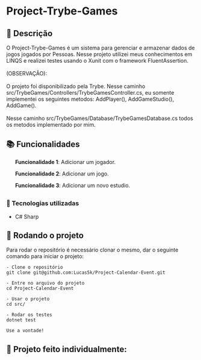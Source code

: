 # Project-Trybe-Games

## :memo: Descrição
<p>O Project-Trybe-Games é um sistema para gerenciar e armazenar dados de jogos jogados por Pessoas.
Nesse projeto utilizei meus conhecimentos em LINQS e realizei testes usando o Xunit com o framework FluentAssertion.
<br>
<br>
(OBSERVAÇÂO):
<br>
 <br>
O projeto foi disponibilizado pela Trybe.
Nesse caminho src/TrybeGames/Controllers/TrybeGamesController.cs, eu somente implementei os seguintes metodos: AddPlayer(), AddGameStudio(), AddGame().
<br>
 <br>
Nesse caminho src/TrybeGames/Database/TrybeGamesDatabase.cs todos os metodos implementado por mim.
</p>

## :books: Funcionalidades
<ol><b>Funcionalidade 1</b>: Adicionar um jogador.</ol>
<ol><b>Funcionalidade 2</b>: Adicionar um jogo.</ol>
<ol><b>Funcionalidade 3</b>: Adicionar um novo estudio.</ol>

## <h3>:wrench: Tecnologias utilizadas</h3>
* C# Sharp

## :rocket: Rodando o projeto
Para rodar o repositório é necessário clonar o mesmo, dar o seguinte comando para iniciar o projeto:
```
- Clone o repositório
git clone git@github.com:Lucas5k/Project-Calendar-Event.git

- Entre no arquivo do projeto
cd Project-Calendar-Event

- Usar o projeto
cd src/

- Rodar os testes
dotnet test

Use a vontade!

```

<!-- ## :soon: Implementação futura
* O que será implementado na próxima sprint? -->

## :handshake: Projeto feito individualmente:

<!-- ## :dart: Status do projeto -->
